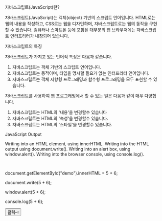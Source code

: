 자바스크립트(JavaScript)란?

자바스크립트(JavaScript)는 객체(object) 기반의 스크립트 언어입니다.
HTML로는 웹의 내용을 작성하고, CSS로는 웹을 디자인하며, 자바스크립트로는 웹의 동작을 구현할 수 있습니다.
컴퓨터나 스마트폰 등에 포함된 대부분의 웹 브라우저에는 자바스크립트 인터프리터가 내장되어 있습니다.


자바스크립트의 특징

자바스크립트가 가지고 있는 언어적 특징은 다음과 같습니다.

1. 자바스크립트는 객체 기반의 스크립트 언어입니다.
2. 자바스크립트는 동적이며, 타입을 명시할 필요가 없는 인터프리터 언어입니다.
3. 자바스크립트는 객체 지향형 프로그래밍과 함수형 프로그래밍을 모두 표현할 수 있습니다.


자바스크립트를 사용하여 웹 프로그래밍에서 할 수 있는 일은 다음과 같이 매우 다양합니다.

1. 자바스크립트는 HTML의 '내용'을 변경할수 있습니다
2. 자바스크립트는 HTML의 '속성'을 변경할수 있습니다.
3. 자바스크립트는 HTML의 '스타일'을 변경할수 있습니다.



JavaScript Output

Writing into an HTML element, using innerHTML.
Writing into the HTML output using document.write().
Writing into an alert box, using window.alert().
Writing into the browser console, using console.log().

​
<p id="demo"></p>

document.getElementById("demo").innerHTML = 5 + 6;

document.write(5 + 6);

window.alert(5 + 6);

console.log(5 + 6);

<button type="button" onclick="document.write(5 + 6)">클릭~!</button>